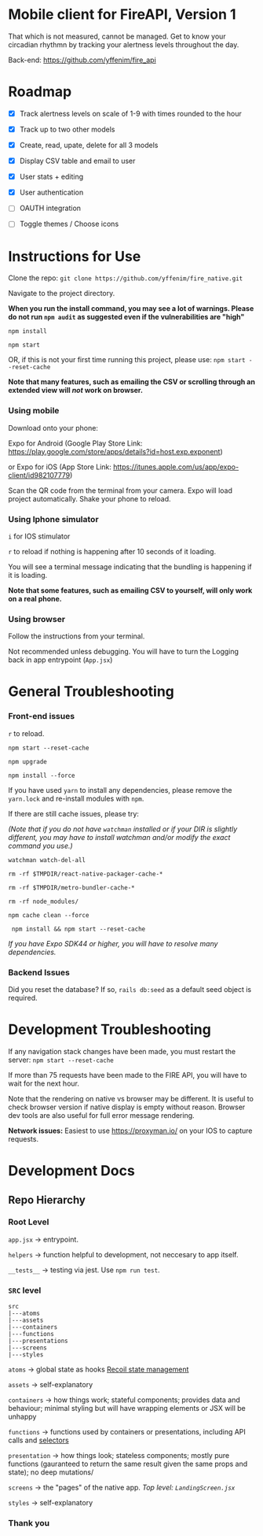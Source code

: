 # Mobile client for FireAPI, Version 1

That which is not measured, cannot be managed. Get to know your circadian rhythmn by tracking your alertness levels throughout the day. 

Back-end: https://github.com/yffenim/fire_api


# Roadmap

- [x] Track alertness levels on scale of 1-9 with times rounded to the hour
- [x] Track up to two other models
- [x] Create, read, upate, delete for all 3 models
- [x] Display CSV table and email to user
- [x] User stats + editing
- [x] User authentication
- [ ] OAUTH integration 
- [ ] Toggle themes / Choose icons


# Instructions for Use

Clone the repo: `git clone https://github.com/yffenim/fire_native.git`

Navigate to the project directory.

**When you run the install command, you may see a lot of warnings. Please do not run `npm audit` as suggested even if the vulnerabilities are "high"**

`npm install` 

`npm start`

OR, if this is not your first time running this project, please use: `npm start --reset-cache`

**Note that many features, such as emailing the CSV or scrolling through an extended view will _not_ work on browser.**

### Using mobile

Download onto your phone:

Expo for Android (Google Play Store Link: https://play.google.com/store/apps/details?id=host.exp.exponent)

or Expo for iOS (App Store Link: https://itunes.apple.com/us/app/expo-client/id982107779) 

Scan the QR code from the terminal from your camera. Expo will load project automatically. Shake your phone to reload.

### Using Iphone simulator

`i` for IOS stimulator 

`r` to reload if nothing is happening after 10 seconds of it loading. 

You will see a terminal message indicating that the bundling is happening if it is loading.

**Note that some features, such as emailing CSV to yourself, will only work on a real phone.**

### Using browser 

Follow the instructions from your terminal.

Not recommended unless debugging. You will have to turn the Logging back in app entrypoint (`App.jsx`)


# General Troubleshooting

### Front-end issues

`r` to reload. 

`npm start --reset-cache`

`npm upgrade`

`npm install --force`

If you have used `yarn` to install any dependencies, please remove the `yarn.lock` and re-install modules with `npm`.

If there are still cache issues, please try:

_(Note that if you do not have `watchman` installed or if your DIR is slightly different, you may have to install watchman and/or modify the exact command you use.)_

`watchman watch-del-all`

`rm -rf $TMPDIR/react-native-packager-cache-*`

`rm -rf $TMPDIR/metro-bundler-cache-*` 

`rm -rf node_modules/`

`npm cache clean --force`

` npm install && npm start --reset-cache`

_If you have Expo SDK44 or higher, you will have to resolve many dependencies._

### Backend Issues 

Did you reset the database? If so, `rails db:seed` as a default seed object is required.


# Development Troubleshooting

If any navigation stack changes have been made, you must restart the server: `npm start --reset-cache`

If more than 75 requests have been made to the FIRE API, you will have to wait for the next hour.

Note that the rendering on native vs browser may be different. It is useful to check browser version if native display is empty without reason. Browser dev tools are also useful for full error message rendering.

**Network issues:** Easiest to use  https://proxyman.io/ on your IOS to capture requests.


# Development Docs

## Repo Hierarchy

### Root Level 

`app.jsx` -> entrypoint.

`helpers` -> function helpful to development, not neccesary to app itself.

`__tests__` -> testing via jest. Use `npm run test`.

### `SRC` level

```
src
|---atoms
|---assets
|---containers
|---functions
|---presentations
|---screens
|---styles

```

`atoms` -> global state as hooks [Recoil state management]('https://github.com/facebookexperimental/Recoil')

`assets` -> self-explanatory 

`containers` -> how things work; stateful components; provides data and behaviour; minimal styling but will have wrapping elements or JSX will be unhappy

`functions` -> functions used by containers or presentations, including API calls and [selectors]('https://recoiljs.org/docs/api-reference/core/selector/')

`presentation` -> how things look; stateless components; mostly pure functions (gauranteed to return the same result given the same props and state); no deep mutations/

`screens` -> the "pages" of the native app. _Top level: `LandingScreen.jsx`_

`styles` -> self-explanatory


### Thank you
